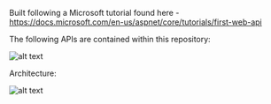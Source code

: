 Built following a Microsoft tutorial found here - https://docs.microsoft.com/en-us/aspnet/core/tutorials/first-web-api

The following APIs are contained within this repository:

![alt text](https://www.dropbox.com/s/x6lldd3p9nwacc2/APIs.PNG?raw=1)

Architecture:

![alt text](https://docs.microsoft.com/en-us/aspnet/core/tutorials/first-web-api/_static/architecture.png)



